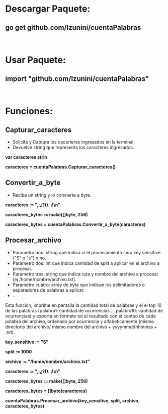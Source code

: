 # Descargar Paquete:

## go get github.com/lzunini/cuentaPalabras
<br>

# Usar Paquete:

## import "github.com/lzunini/cuentaPalabras"
<br>

# Funciones:

## Capturar_caracteres 

* Solicita y Captura los cacarteres ingresados en la terminal.
* Devuelve string que representa los caracteres ingresados. 

**var caracteres strin**
<br>

**caracteres = cuentaPalabras.Capturar_caracteres()**
<br>

## Convertir_a_byte

* Recibe un string y lo convierte a byte.



**caracteres := ",;¿?(). ¡!\n"**
<br>

**caracteres_bytes := make([]byte, 256)**
<br>

**caracteres_bytes = cuentaPalabras.Convertir_a_byte(caracteres)**
<br>


## Procesar_archivo

* Parametro uno: string que indica si el procesamiento sera key sensitive ("S" o "s") o no.
* Parametro dos: int que indica cantidad de split a aplicar en el archivo a procesar.
* Parametro tres: string que indica ruta y nombre del archivo a procesar (ej /home/nombre/archivo.txt).
* Parametro cuatro: array de byte que indican los delimitadores o separadores de palabras a aplicar.
* ..


Esta funcion, imprime en pantalla la cantidad total de palabras y el el top 10 de las palabras (palabra1: cantidad de ocurrencias ... palabra10: cantidad de ocurrencias)
y exporta en formato txt el resultado con el conteo de cada palabra del archivo, ordenado por ocurrencia y alfabeticamente (mismo directorio del archivo/ mismo nombre del archivo + yyyymmddhhmmss + .txt). 


**key_sensitive := "S"**
<br>

**split := 1000**
<br>

**archivo := "/home/nombre/archivo.txt"**
<br>

**caracteres := ",;¿?(). ¡!\n"**
<br>

**caracteres_bytes := make([]byte, 256)**
<br>

**caracteres_bytes = []byte(caracteres)**
<br>

**cuentaPalabras.Procesar_archivo(key_sensitive, split, archivo, caracteres_bytes)**
